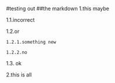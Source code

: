 #testing out
##the markdown
1.this maybe

  1.1.incorrect

  1.2.or
 
    1.2.1.something new

    1.2.2.no

  1.3. ok

2.this is all
